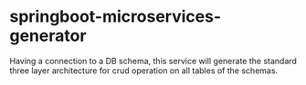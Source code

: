 # springboot-microservices-generator
Having a connection to a DB schema, this service will generate the standard three layer architecture for crud operation on all tables of the schemas.

